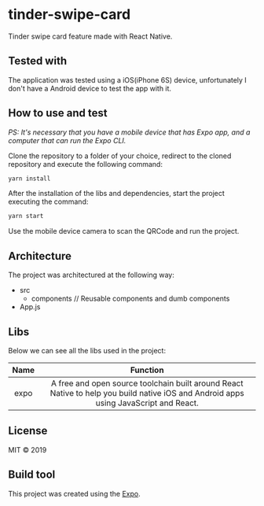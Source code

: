 # tinder-swipe-card

Tinder swipe card feature made with React Native.

## Tested with

The application was tested using a iOS(iPhone 6S) device, unfortunately I don't have a Android device to test the app with it.

## How to use and test

_PS: It's necessary that you have a mobile device that has Expo app, and a computer that can run the Expo CLI._

Clone the repository to a folder of your choice, redirect to the cloned repository and execute the following command:

```javascript
yarn install
```

After the installation of the libs and dependencies, start the project executing the command:

```javascript
yarn start
```

Use the mobile device camera to scan the QRCode and run the project.

## Architecture

The project was architectured at the following way:

- src
  - components // Reusable components and dumb components
- App.js

## Libs

Below we can see all the libs used in the project:

|       Name       |                                                               Function                                                               |
| :--------------: | :----------------------------------------------------------------------------------------------------------------------------------: |
|       expo       | A free and open source toolchain built around React Native to help you build native iOS and Android apps using JavaScript and React. |


## License

MIT © 2019

## Build tool

This project was created using the [Expo](https://expo.io/).

